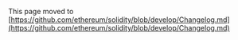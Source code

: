 This page moved to [https://github.com/ethereum/solidity/blob/develop/Changelog.md](https://github.com/ethereum/solidity/blob/develop/Changelog.md)